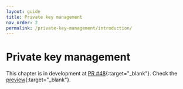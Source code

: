 ```yaml
---
layout: guide
title: Private key management
nav_order: 2
permalink: /private-key-management/introduction/
---
```


# Private key management

This chapter is in development at [PR #48](https://github.com/BitcoinDesign/Guide/pull/48){:target="_blank"}. Check the [preview](https://deploy-preview-48--sad-borg-390916.netlify.app/guide/private-key-management/introduction/){:target="_blank"}.  
